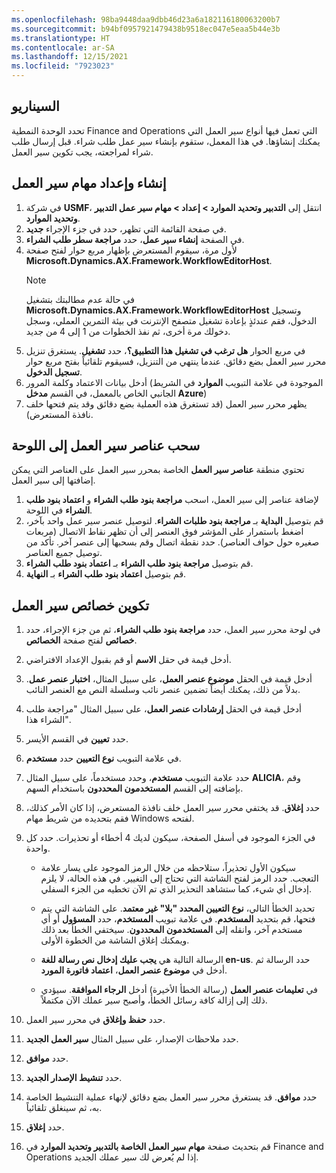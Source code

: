 ```yaml
---
ms.openlocfilehash: 98ba9448daa9dbb46d23a6a182116180063200b7
ms.sourcegitcommit: b94bf0957921479438b9518ec047e5eaa5b44e3b
ms.translationtype: HT
ms.contentlocale: ar-SA
ms.lasthandoff: 12/15/2021
ms.locfileid: "7923023"
---
```

## <a name="scenario"></a>السيناريو

تحدد الوحدة النمطية Finance and Operations التي تعمل فيها أنواع سير العمل التي يمكنك إنشاؤها. في هذا المعمل، ستقوم بإنشاء سير عمل طلب شراء. قبل إرسال طلب شراء لمراجعته، يجب تكوين سير العمل. 


## <a name="create-and-set-up-workflows"></a>إنشاء وإعداد مهام سير العمل 

1.  في شركة **USMF**، انتقل إلى **التدبير وتحديد الموارد > إعداد > مهام سير عمل التدبير وتحديد الموارد**.
2.  في صفحة القائمة التي تظهر، حدد في جزء الإجراء **جديد**.
3.  في الصفحة **إنشاء سير عمل**، حدد **مراجعة سطر طلب الشراء**.
4.  لأول مرة، سيقوم المستعرض بإظهار مربع حوار لفتح صفحة **Microsoft.Dynamics.AX.Framework.WorkflowEditorHost**.
    > [!NOTE]
    >في حالة عدم مطالبتك بتشغيل **Microsoft.Dynamics.AX.Framework.WorkflowEditorHost** وتسجيل الدخول، فقم عندئذٍ بإعادة تشغيل متصفح الإنترنت في بيئة التمرين العملي، وسجل دخولك مرة أخرى، ثم نفذ الخطوات من 1 إلى 4 من جديد.
7. في مربع الحوار **هل ترغب في تشغيل هذا التطبيق؟**، حدد **تشغيل**. يستغرق تنزيل محرر سير العمل بضع دقائق. عندما ينتهي من التنزيل، فسيقوم تلقائياً بفتح مربع حوار **تسجيل الدخول**. 
7.  أدخل بيانات الاعتماد وكلمة المرور (الموجودة في علامة التبويب **الموارد** في الشريط الجانبي الخاص بالمعمل، في القسم **مدخل Azure**)
8.  يظهر محرر سير العمل (قد تستغرق هذه العملية بضع دقائق وقد يتم فتحها خلف نافذة المستعرض). 


## <a name="drag-workflow-elements-onto-the-canvas"></a>سحب عناصر سير العمل إلى اللوحة 
تحتوي منطقة **عناصر سير العمل** الخاصة بمحرر سير العمل على العناصر التي يمكن إضافتها إلى سير العمل.


1.  لإضافة عناصر إلى سير العمل، اسحب **مراجعة بنود طلب الشراء** و **اعتماد بنود طلب الشراء** في اللوحة.
2.  قم بتوصيل **البداية** بـ **مراجعة بنود طلبات الشراء**. لتوصيل عنصر سير عمل واحد بآخر، اضغط باستمرار على المؤشر فوق العنصر إلى أن تظهر نقاط الاتصال (مربعات صغيره حول حواف العناصر). حدد نقطة اتصال وقم بسحبها إلى عنصر آخر. تأكد من توصيل جميع العناصر.
3.  قم بتوصيل **مراجعة بنود طلب الشراء** بـ **اعتماد بنود طلب الشراء**.
4.  قم بتوصيل **اعتماد بنود طلب الشراء** بـ **النهاية**.

 
## <a name="configure-workflow-properties"></a>تكوين خصائص سير العمل 

1.  في لوحة محرر سير العمل، حدد **مراجعة بنود طلب الشراء**، ثم من جزء الإجراء، حدد **خصائص** لفتح صفحة **الخصائص**.
2.  أدخل قيمة في حقل **الاسم** أو قم بقبول الإعداد الافتراضي.
3.  أدخل قيمة في الحقل **موضوع عنصر العمل**، على سبيل المثال، **اختبار عنصر عمل**. بدلاً من ذلك، يمكنك أيضاً تضمين عنصر نائب وسلسلة النص مع العنصر النائب.
4. أدخل قيمة في الحقل **إرشادات عنصر العمل**، على سبيل المثال "مراجعة طلب الشراء هذا".
5. حدد **تعيين** في القسم الأيسر.
4.  في علامة التبويب **نوع التعيين** حدد **مستخدم**.
6. حدد علامة التبويب **مستخدم**، وحدد مستخدماً، على سبيل المثال **ALICIA‎**، وقم بإضافته إلى القسم **المستخدمون المحددون** باستخدام السهم.
7.  حدد **إغلاق**. قد يختفي محرر سير العمل خلف نافذة المستعرض، إذا كان الأمر كذلك، فقم بتحديده من شريط مهام Windows لفتحه.
9.  في الجزء الموجود في أسفل الصفحة، سيكون لديك 4 أخطاء أو تحذيرات. حدد كل واحدة.

    - سيكون الأول تحذيراً، ستلاحظه من خلال الرمز الموجود على يسار علامة التعجب. حدد الرمز لفتح الشاشة التي تحتاج إلى التغيير. في هذه الحالة، لا يلزم إدخال أي شيء، كما ستشاهد التحذير الذي تم الآن تخطيه من الجزء السفلي. 

    - تحديد الخطأ التالي، **نوع التعيين المحدد "بلا" غير معتمد**. على الشاشة التي يتم فتحها، قم بتحديد **المستخدم**. في علامة تبويب **المستخدم**، حدد **المسؤول** أو أي مستخدم آخر، وانقله إلى **المستخدمون المحددون**. سيختفي الخطأ بعد ذلك ويمكنك إغلاق الشاشة من الخطوة الأولى.

    - الرسالة التالية هي **يجب عليك إدخال نص رسالة للغة en-us**. حدد الرسالة ثم أدخل في **موضوع عنصر العمل**، **اعتماد فاتورة المورد**. 

    - في **تعليمات عنصر العمل** (رسالة الخطأ الأخيرة) أدخل **الرجاء الموافقة**. سيؤدي ذلك إلى إزالة كافة رسائل الخطأ، وأصبح سير عملك الآن مكتملاً.
14. حدد **حفظ وإغلاق** في محرر سير العمل.
9.  حدد ملاحظات الإصدار، على سبيل المثال **سير العمل الجديد**.
10. حدد **موافق**.
11. حدد **تنشيط الإصدار الجديد**.
12. حدد **موافق**. قد يستغرق محرر سير العمل بضع دقائق لإنهاء عملية التنشيط الخاصة به، ثم سينغلق تلقائياً.
13. حدد **إغلاق**.
14. قم بتحديث صفحة **مهام سير العمل الخاصة بالتدبير وتحديد الموارد** في Finance and Operations إذا لم يُعرض لك سير عملك الجديد.
